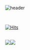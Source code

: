<div style="display:flex; flex-direction:row;">
  
  ![header](https://capsule-render.vercel.app/api?type=cylinder&text=Hello,%20Here👋&color=FFC&fontSize=50&desc=Yujin's%20Github%20repository&fontAlign=67&descAlign=32&descAlignY=50)
  
</div><br>

<div style="display:flex; flex-direction:row;">

[![Hits](https://hits.seeyoufarm.com/api/count/incr/badge.svg?url=https%3A%2F%2Fgithub.com%2Flyj05068&count_bg=%23FFA0A6&title_bg=%23292828&icon=github.svg&icon_color=%23E7E7E7&title=GitHub&edge_flat=false)](https://hits.seeyoufarm.com)
  
</div><br>

<div style="display:flex; flex-direction:row;">
  <a href="https://www.instagram.com/2u_j1n/">
    <img src="https://img.shields.io/badge/instagram-E4405F?style=for-the-badge&logo=instagram&logocColor=white">
  </a>
   <a href="mailto:lyj05068@gmail.com">
    <img src="https://img.shields.io/badge/Gmail-EA4335?style=for-the-badge&logo=gmail&logocColor=white">
  </a>
  
</div><br>
